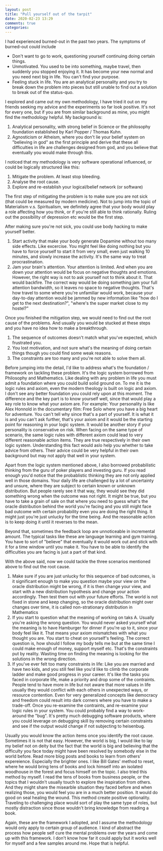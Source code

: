 ```yaml
---
layout: post
title: "Pull yourself out of the tarpit"
date: 2020-02-23 13:29 
comments: true
categories: 
---
```

I had experienced burned-out in the past two years. The symptoms of burned-out could include

* Don't want to go to work, questioning yourself continuing doing certain things.
* Unmotivated. You used to be into something, maybe travel, then suddenly you stopped enjoying it. It has become your new normal and you need next big in life. You can't find your purpose.
* Feeling stuck in life. You are an analytical personality and you try to break down the problem into pieces but still unable to find out a solution to break out of the status-quo.

I explored and came out my own methodology, I have tried it out on my friends seeking my advice and the experiments so far look positive. It's not for every one, but if you are from similar background as mine, you might find the methodology helpful. My background is:

1. Analytical personality, with strong belief in Science or the philosophy foundation established by Karl Popper / Thomas Kuhn.
2. Agnosticism or Atheism, where you don't lie your belief system on "believing in god" as the first principle and derive that these all difficulties in life are challenges designed from god, and you believe that eventually you would make through this.

I noticed that my methodology is very software operational influenced, or could be logically structured like this:

1. Mitigate the problem. At least stop bleeding.
2. Analyse the root cause.
3. Explore and re-establish your logical/belief network (or software)

The first step of mitigating the problem is to make sure you are not sick (that could be measured by modern medicine). Not to jump into the topic of Materialism v.s. Spiritualism, we definitely agree that your body would play a role affecting how you think, or if you're still able to think rationally. Ruling out the possibility of depression etc would be the first step.

After making sure you're not sick, you could use body hacking to make yourself better.

1. Start activity that make your body generate Dopamine without too many side effects. Like excercise. You might feel like doing nothing but you have to force yourself to start it from very small, even just walking 10 minutes, and slowly increase the activity. It's the same way to treat procrastination.
2. Jam your brain's attention. Your attention is limited. And when you are down your attention would be focus on negative thoughts and emotions. However, the right way is not to ask yourself not to think about it. That would backfire. The correct way would be doing something jam your full attention bandwidth, so it leaves no space to negative thoughts. That's how travel to some where you're unfamiliar would work, because your day-to-day attention would be jammed by new information like "how do I get to the next destination?", "where's the super market close to my hostel?"

Once you finished the mitigation step, we would need to find out the root cause of the problems. And usually you would be stucked at these steps and you have no idea how to make a breakthrough.

1. The sequence of outcomes doesn't match what you've expected, which frustrated you.
2. You lost motivation, and not sure what's the meaning of doing certain things though you could find some weak reasons.
3. The constraints are too many and you're not able to solve them all.

Before jumping into the detail, I'd like to address what's the foundation / framework on tackling these problem. It's the logic system borrowed from Philosophy and Mathematics. Like dealing with any problem in life you must admit a foundation where you could build solid ground on. To me it is the logic rules and axiom, even the modern theology is built on logic and axiom. I don't see any better foundation you could rely upon at this moment. The difference and the key part is to know yourself well, since that would play a key role to know what your axiom are. For example: Your personality is like Alex Honnold in the documentary film: Free Solo where you have a big heart for adventure. You can't tell why since that's a part of yourself. It is what it is and you can't ask further, that's your axiom and it would be the starting point for reasoning in your logic system. It would be another story if your personality is conservative on risk. When facing on the same type of scenario, the same logic rules with different axiom could lead to very different reasonable action items. They are true respectively in their own logic system. Understanding this fact would aslo help you whether to take advice from others. Their advice could be very helpful in their own background but may not apply that well in your system.

Apart from the logic system mentioned above, I also borrowed probabilistic thinking from the guru of poker players and investing guru. If you read enough you'd notice that the probablistic thinking they are not only applied well in those domains. Your daily life are challenged by a lot of uncertainty and unsure, where they are subject to certain known or unknown distribution. But people rarely see it that way, they would see they did something wrong when the outcome was not right. It might be true, but you have to take a grain of sale on that where you need to guess what's the oracle distribution behind the world you're facing and you still might face bad outcome with certain probability even you are doing the right thing. It might just you're just unlucky for the time being. And the reasonable action is to keep doing it until it reverses to the mean.

Beyond that, sometimes the feedback loop are unnoticeable in incremental amount. The typical tasks like these are language learning and gym training. You have to sort of "believe" that eventually it would work out and stick with it for a time window until you make it. You have to be able to identify the difficulties you are facing is just a part of that kind.

With the above said, now we could tackle the three scenarios mentioned above to find out the root cause.

1. Make sure if you are just unlucky for this sequence of bad outcomes, is it significant enough to make you question maybe your view on the oracle distribution might be wrong, if it is then change your view, and start with a new distribution hypothesis and change your action accordingly. Then test them out with your future efforts. The world is not fixed in stone and keep changing, so the oracle distribution might over changes over time, it is called non-strationary distribution in Mathematics
2. If you start to question what the meaning of working on taks A. Usually you're asking the wrong question. You would never asked yourself what the meaning is to have Hamburger for dinner if you're up to it, since your body feel like it. That means your axiom mismatches with what you thought you are. You start to cheat on yourself's feeling. The correct question is, how should I follow my body tells me but at the same time I could make enough of money, support myself etc. That's the constraints put by reality. Wasting time on finding the meaning is looking for the solutions in the wrong direction.
3. If you've ever felt too many constraints in life: Like you are married and have two kids, and you still feel like you'd like to climb the corporate ladder and make good progress in your career. It's like the tasks you faced in corporate life, make a priority and drop some of the contraints. People tend to have more in life but not aware that more values in life usually they would conflict with each others in unexpected ways, or resource contention. Even for very generalized concepts like democracy and freedom could result into dark corners where you have to make a trade-off. Once you re-examine the contraints, and re-examine your logic rules in your system. You could probably find a way to work-around the "bug". It's pretty much debugging software products, where you could leverage on debugging skill by removing certain constraints and see if the output would change if not subjecting to heisenbug.

Usually you would know the action items once you identify the root cause. Sometimes it is not that easy. However, the world is big, I would like to lay my belief not on deity but the fact that the world is big and believing that the difficulty you face today might have been resolved by somebody else in the world before. Read more blog posts and books to learn from others' expereience. Especially the brighter ones. I like  Bill Gates' method to reset, where he would bring tens of books and lock himself into an isolated woodhouse in the forest and focus himself on the topic. I also tried this method by myself. I read the tens of books from business people, or the topics that I wouldn't usually touch to explore the inspiration from others. And they might share the misearble situation they faced before and when realizing those, you would feel you are in a much better position. It would do good on seal healing the wound. This method create positive optionality. Traveling to challenging place would sort of play the same type of roles, but mostly distraction since those wouldn't bring knowledge from reading a book.

Again, these are the framework I adopted, and I assume the methodology would only apply to certain group of audience. I kind of abstract the process how people self cure the mental problems over the years and come up with this framework. I don't know how far it could apply but it works well for myself and a few samples around me. Hope that is helpful.
